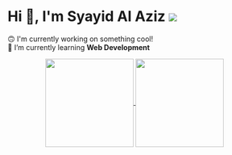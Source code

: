 # Hi 👋, I'm Syayid Al Aziz ![](https://visitor-badge.glitch.me/badge?page_id=syayidalaziz10.syayidalaziz10)
🙃 I'm currently working on something cool! <br />
🌱 I’m currently learning **Web Development**<br />

<div style='text-align:center'>
    <a href="#" title="Stats">
        <img height=175 align="center" src="https://github-readme-stats.vercel.app/api?username=syayidalaziz10&show_icons=true&count_private=true&theme=gotham">
    </a>
    <a href="#" title="Stats">
        <img height=175 align="center" src="https://github-readme-stats.vercel.app/api/top-langs/?username=syayidalaziz10&title_color=2aa889&text_color=99d1ce&icon_color=2bbc8a&bg_color=0c1014&langs_count=10&layout=compact" />
    </a>
</div>
